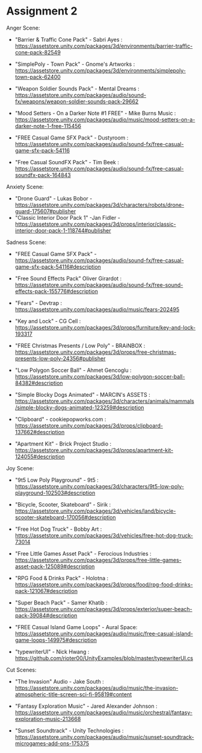 # Assignment 2

Anger Scene: 

  * "Barrier & Traffic Cone Pack" - Sabri Ayes : https://assetstore.unity.com/packages/3d/environments/barrier-traffic-cone-pack-82549

  * "SimplePoly - Town Pack" - Gnome's Artworks : https://assetstore.unity.com/packages/3d/environments/simplepoly-town-pack-62400
  
  * "Weapon Soldier Sounds Pack" - Mental Dreams : https://assetstore.unity.com/packages/audio/sound-fx/weapons/weapon-soldier-sounds-pack-29662
  
  * "Mood Setters - On a Darker Note #1 FREE" - Mike Burns Music : https://assetstore.unity.com/packages/audio/music/mood-setters-on-a-darker-note-1-free-115456
  
  * "FREE Casual Game SFX Pack" - Dustyroom : https://assetstore.unity.com/packages/audio/sound-fx/free-casual-game-sfx-pack-54116
  
  * "Free Casual SoundFX Pack" - Tim Beek : https://assetstore.unity.com/packages/audio/sound-fx/free-casual-soundfx-pack-164843

Anxiety Scene:
  * "Drone Guard" - Lukas Bobor - https://assetstore.unity.com/packages/3d/characters/robots/drone-guard-175607#publisher
  * "Classic Interior Door Pack 1" -Jan Fidler - https://assetstore.unity.com/packages/3d/props/interior/classic-interior-door-pack-1-118744#publisher

Sadness Scene:

  * "FREE Casual Game SFX Pack" - https://assetstore.unity.com/packages/audio/sound-fx/free-casual-game-sfx-pack-54116#description

  * "Free Sound Effects Pack" Oliver Girardot : https://assetstore.unity.com/packages/audio/sound-fx/free-sound-effects-pack-155776#description

  * "Fears" - Devtrap : https://assetstore.unity.com/packages/audio/music/fears-202495

  * "Key and Lock" - CG Cell : https://assetstore.unity.com/packages/3d/props/furniture/key-and-lock-193317

  * "FREE Christmas Presents / Low Poly" - BRAiNBOX : https://assetstore.unity.com/packages/3d/props/free-christmas-presents-low-poly-24356#publisher

  * "Low Polygon Soccer Ball" - Ahmet Gencoglu : https://assetstore.unity.com/packages/3d/low-polygon-soccer-ball-84382#description

  * "Simple Blocky Dogs Animated" - MARCIN's ASSETS : https://assetstore.unity.com/packages/3d/characters/animals/mammals/simple-blocky-dogs-animated-123259#description

  * "Clipboard" - cookiepopworks.com : https://assetstore.unity.com/packages/3d/props/clipboard-137662#description
  
  * "Apartment Kit" - Brick Project Studio : https://assetstore.unity.com/packages/3d/props/apartment-kit-124055#description

Joy Scene:

  * "9t5 Low Poly Playground" - 9t5 : https://assetstore.unity.com/packages/3d/characters/9t5-low-poly-playground-102503#description
  
  * "Bicycle, Scooter, Skateboard" - Sirik : https://assetstore.unity.com/packages/3d/vehicles/land/bicycle-scooter-skateboard-170056#description
  
  * "Free Hot Dog Truck" - Bobby Art : https://assetstore.unity.com/packages/3d/vehicles/free-hot-dog-truck-73014
  
  * "Free Little Games Asset Pack" - Ferocious Industries : https://assetstore.unity.com/packages/3d/props/free-little-games-asset-pack-125089#description
  
  * "RPG Food & Drinks Pack" - Holotna : https://assetstore.unity.com/packages/3d/props/food/rpg-food-drinks-pack-121067#description
  
  * "Super Beach Pack" - Samer Khatib : https://assetstore.unity.com/packages/3d/props/exterior/super-beach-pack-39084#description
  
  * "FREE Casual Island Game Loops" - Aural Space: https://assetstore.unity.com/packages/audio/music/free-casual-island-game-loops-149975#description
  
  * "typewriterUI" - Nick Hwang : https://github.com/rioter00/UnityExamples/blob/master/typewriterUI.cs

Cut Scenes:

 * "The Invasion" Audio - Jake South : https://assetstore.unity.com/packages/audio/music/the-invasion-atmospheric-title-screen-sci-fi-95819#content
 
 * "Fantasy Exploration Music" - Jared Alexander Johnson :  https://assetstore.unity.com/packages/audio/music/orchestral/fantasy-exploration-music-213668
 
 * "Sunset Soundtrack" - Unity Technologies : https://assetstore.unity.com/packages/audio/music/sunset-soundtrack-microgames-add-ons-175375
